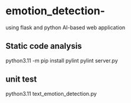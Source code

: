 # emotion_detection-
using flask and python
AI-based web application

## Static code analysis
python3.11 -m pip install pylint
pylint server.py

## unit test
python3.11 text_emotion_detection.py
